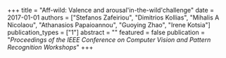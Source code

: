 +++
title = "Aff-wild: Valence and arousal'in-the-wild'challenge"
date = 2017-01-01
authors = ["Stefanos Zafeiriou", "Dimitrios Kollias", "Mihalis A Nicolaou", "Athanasios Papaioannou", "Guoying Zhao", "Irene Kotsia"]
publication_types = ["1"]
abstract = ""
featured = false
publication = "*Proceedings of the IEEE Conference on Computer Vision and Pattern Recognition Workshops*"
+++

